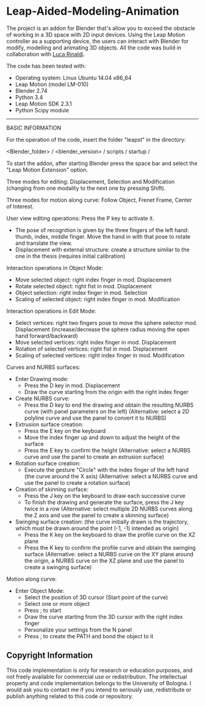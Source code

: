 # Leap-Aided-Modeling-Animation
The project is an addon for Blender that's allow you to exceed the obstacle of working in a 3D space with 2D input devices. Using the Leap Motion controller as a supporting device, the users can interact with Blender for modify, modelling and animating 3D objects. All the code was build in collaboration with <a href="https://www.linkedin.com/in/lucarinaldi91/">Luca Rinaldi</a>.

The code has been tested with:

- Operating system: Linux Ubuntu 14.04 x86_64
- Leap Motion (model LM-010)
- Blender 2.74
- Python 3.4
- Leap Motion SDK 2.3.1
- Python Scipy module

-------------------------------------------------- -----------------------------------------
BASIC INFORMATION

For the operation of the code, insert the folder "leapst" in the directory:

<Blender_folder> / <blender_version> / scripts / startup /

To start the addon, after starting Blender press the space bar and select the "Leap Motion Extension" option.

Three modes for editing: Displacement, Selection and Modification (changing from one modality to the next one by pressing Shift).

Three modes for motion along curve: Follow Object, Frenet Frame, Center of Interest.

User view editing operations:
Press the P key to activate it. 
- The pose of recognition is given by the three fingers of the left hand: thumb, index, middle finger. 
  Move the hand in with that pose to rotate and translate the view.
- Displacement with external structure: create a structure similar to the one in the thesis (requires initial calibration)

Interaction operations in Object Mode:
- Move selected object: right index finger in mod. Displacement
- Rotate selected object: right fist in mod. Displacement
- Object selection: right index finger in mod. Selection
- Scaling of selected object: right index finger in mod. Modification

Interaction operations in Edit Mode:
- Select vertices: right two fingers pose to move the sphere selector mod. Displacement
(increase/decrease the sphere radius moving the open hand forward/backward)
- Move selected vertices: right index finger in mod. Displacement
- Rotation of selected vertices: right fist in mod. Displacement
- Scaling of selected vertices: right index finger in mod. Modification

Curves and NURBS surfaces:
- Enter Drawing mode:
  - Press the D key in mod. Displacement
  - Draw the curve starting from the origin with the right index finger
- Create NURBS curve:
  - Press the D key to end the drawing and obtain the resulting NURBS curve (with panel parameters on the left)
  (Alternative: select a 2D polyline curve and use the panel to convert it to NURBS)
- Extrusion surface creation:
  - Press the E key on the keyboard
  - Move the index finger up and down to adjust the height of the surface
  - Press the E key to confirm the height
  (Alternative: select a NURBS curve and use the panel to create an extrusion surface)
- Rotation surface creation:
  - Execute the gesture "Circle" with the index finger of the left hand (the curve around the X axis)
  (Alternative: select a NURBS curve and use the panel to create a rotation surface)
- Creation of skinning surface:
  - Press the J key on the keyboard to draw each successive curve
  - To finish the drawing and generate the surface, press the J key twice in a row
  (Alternative: select multiple 2D NURBS curves along the Z axis and use the panel to create a skinning surface)
- Swinging surface creation:
  (the curve initially drawn is the trajectory, which must be drawn around the point (-1, -1) intended as origin)
  - Press the K key on the keyboard to draw the profile curve on the XZ plane
  - Press the K key to confirm the profile curve and obtain the swinging surface
  (Alternative: select a NURBS curve on the XY plane around the origin, a NURBS curve on the XZ plane and use the panel to create a swinging surface)

Motion along curve:
- Enter Object Mode:
  - Select the position of 3D cursor (Start point of the curve)
  - Select one or more object 
  - Press ; to start
  - Draw the curve starting from the 3D cursor with the right index finger
  - Personalize your settings from the N panel
  - Press ; to create the PATH and bond the object to it

Copyright Information
------------
This code implementation is only for research or education purposes, and not freely available for commercial use or redistribution. The intellectual property and code implementation belongs to the University of Bologna. I would ask you to contact me if you intend to seriously use, redistribute or publish anything related to this code or repository.
